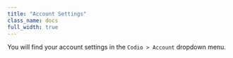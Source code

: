 ```yaml
---
title: "Account Settings"
class_name: docs
full_width: true
---
```


You will find your account settings in the `Codio > Account` dropdown menu.

